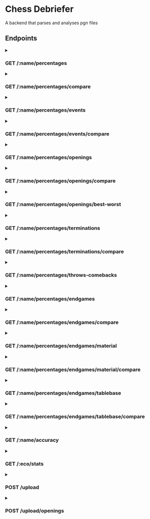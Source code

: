 # Chess Debriefer

A backend that parses and analyses pgn files

## Endpoints
<details>
  <summary> 
  <h3> GET /:name/percentages </h3>
  
  </summary>
  
  #### URI parameters
  * **opponent** : (optional) find only the matches played against this opponent
  * **from** : (optional) find only the matches played after this date
  * **to** : (optional) find only the matches played before this date
  * **minelo** : (optional) find only the matches played where your elo was greater than this
  * **maxelo** : (optional) find only the matches played where your elo was lower than this
  
  #### Response
  Headers
  ```
  Content-Type: application/json
  ```
  
<details>
  <summary>Body</summary>
  
  ```json
	{
		"general percentages": {
			"your wins": 117,
			"your losses": 93,
			"your draws": 9,
			"your win percentage": 53.42,
			"your loss percentage": 42.47,
			"your draw percentage": 4.11
		},
		"side percentages": {
			"white": {
				"your wins": 20,
				"your losses": 22,
				"your draws": 4,
				"your win percentage": 43.48,
				"your loss percentage": 47.83,
				"your draw percentage": 8.7
			},
			"black": {
				"your wins": 97,
				"your losses": 71,
				"your draws": 5,
				"your win percentage": 56.07,
				"your loss percentage": 41.04,
				"your draw percentage": 2.89
			}
		}
	}
  ```
</details>
	
</details>

<details>
  <summary> 
  <h3> GET /:name/percentages/compare </h3>
  
  </summary>
  
  #### URI parameters
  * **elo** : (optional) elo used to find other players' stats, otherwise your elo is used
  * **range** : (optional) players used to generate the stats are within this range (elo - range ~ elo + range)
  
  #### Response
  Headers
  ```
  Content-Type: application/json
  ```
  
<details>
  <summary>Body</summary>
  
  ```json
	{
		"general percentages": {
			"your wins": 117,
			"your losses": 93,
			"your draws": 9,
			"your win percentage": 53.42,
			"your loss percentage": 42.47,
			"your draw percentage": 4.11,
			"other players wins": 35435,
			"other players losses": 42096,
			"other players draws": 2448,
			"other players win percentage": 44.31,
			"other players loss percentage": 52.63,
			"other players draw percentage": 3.06
		},
		"side percentages": {
			"white": {
				"your wins": 20,
				"your losses": 22,
				"your draws": 4,
				"your win percentage": 43.48,
				"your loss percentage": 47.83,
				"your draw percentage": 8.7,
				"other players wins": 19063,
				"other players losses": 19879,
				"other players draws": 1242,
				"other players win percentage": 47.44,
				"other players loss percentage": 49.47,
				"other players draw percentage": 3.09
			},
			"black": {
				"your wins": 97,
				"your losses": 71,
				"your draws": 5,
				"your win percentage": 56.07,
				"your loss percentage": 41.04,
				"your draw percentage": 2.89,
				"other players wins": 16372,
				"other players losses": 22217,
				"other players draws": 1206,
				"other players win percentage": 41.14,
				"other players loss percentage": 55.83,
				"other players draw percentage": 3.03
			}
		}
	}
  ```
</details>
	
</details>

<details>
  <summary> 
  <h3> GET /:name/percentages/events </h3>
  
  </summary>
  
  #### URI parameters
  * **opponent** : (optional) find only the matches played against this opponent
  * **from** : (optional) find only the matches played after this date
  * **to** : (optional) find only the matches played before this date
  * **minelo** : (optional) find only the matches played where your elo was greater than this
  * **maxelo** : (optional) find only the matches played where your elo was lower than this
  
  #### Response
  Headers
  ```
  Content-Type: application/json
  ```
  
<details>
  <summary>Body</summary>
  
  ```json
	{
		"Rated Classical game": {
			"your wins": 116,
			"your losses": 92,
			"your draws": 9,
			"your win percentage": 53.46,
			"your loss percentage": 42.4,
			"your draw percentage": 4.15
		},
		"Rated Blitz game": {
			"your wins": 1,
			"your losses": 1,
			"your draws": 0,
			"your win percentage": 50.0,
			"your loss percentage": 50.0,
			"your draw percentage": 0.0
		}
	}
  ```
</details>
	
</details>

<details>
  <summary> 
  <h3> GET /:name/percentages/events/compare </h3>
  
  </summary>
  
  #### URI parameters
  * **elo** : (optional) elo used to find other players' stats, otherwise your elo is used
  * **range** : (optional) players used to generate the stats are within this range (elo - range ~ elo + range)
  * **event** : (optional) which events to find stats on, otherwise all of your events are used
  
  #### Response
  Headers
  ```
  Content-Type: application/json
  ```
  
<details>
  <summary>Body</summary>
  
  ```json
	{
		"Rated Classical game": {
			"your wins": 116,
			"your losses": 92,
			"your draws": 9,
			"your win percentage": 53.46,
			"your loss percentage": 42.4,
			"your draw percentage": 4.15,
			"other players wins": 14870,
			"other players losses": 16505,
			"other players draws": 1110,
			"other players win percentage": 45.77,
			"other players loss percentage": 50.81,
			"other players draw percentage": 3.42
		},
		"Rated Blitz game": {
			"your wins": 1,
			"your losses": 1,
			"your draws": 0,
			"your win percentage": 50.0,
			"your loss percentage": 50.0,
			"your draw percentage": 0.0,
			"other players wins": 13940,
			"other players losses": 16231,
			"other players draws": 946,
			"other players win percentage": 44.8,
			"other players loss percentage": 52.16,
			"other players draw percentage": 3.04
		}
	}
  ```
</details>
	
</details>

<details>
  <summary> 
  <h3> GET /:name/percentages/openings </h3>
  
  </summary>
  
  #### URI parameters
  * **opponent** : (optional) find only the matches played against this opponent
  * **from** : (optional) find only the matches played after this date
  * **to** : (optional) find only the matches played before this date
  * **minelo** : (optional) find only the matches played where your elo was greater than this
  * **maxelo** : (optional) find only the matches played where your elo was lower than this
  * **eco** : (optional) get only and more specific stats on these ecos, separated by a comma or specify a range (from-to)
  
  #### Response
  Headers
  ```
  Content-Type: application/json
  ```
  
<details>
  <summary>Body</summary>
  
  ```json
	{
		"A04": {
			"your wins": 3,
			"your losses": 4,
			"your draws": 0,
			"your win percentage": 42.86,
			"your loss percentage": 57.14,
			"your draw percentage": 0.0
		},
		"A00": {
			"your wins": 31,
			"your losses": 26,
			"your draws": 4,
			"your win percentage": 50.82,
			"your loss percentage": 42.62,
			"your draw percentage": 6.56
		},
		"A13": {
			"your wins": 1,
			"your losses": 2,
			"your draws": 0,
			"your win percentage": 33.33,
			"your loss percentage": 66.67,
			"your draw percentage": 0.0
		},
		"C20": {
			"your wins": 1,
			"your losses": 0,
			"your draws": 0,
			"your win percentage": 100.0,
			"your loss percentage": 0.0,
			"your draw percentage": 0.0
		},
		"C00": {
			"your wins": 48,
			"your losses": 46,
			"your draws": 3,
			"your win percentage": 49.48,
			"your loss percentage": 47.42,
			"your draw percentage": 3.09
		},
		"A40": {
			"your wins": 33,
			"your losses": 14,
			"your draws": 2,
			"your win percentage": 67.35,
			"your loss percentage": 28.57,
			"your draw percentage": 4.08
		},
		"B00": {
			"your wins": 0,
			"your losses": 1,
			"your draws": 0,
			"your win percentage": 0.0,
			"your loss percentage": 100.0,
			"your draw percentage": 0.0
		}
	}
  ```
</details>
	
</details>

<details>
  <summary> 
  <h3> GET /:name/percentages/openings/compare </h3>
  
  </summary>
  
  #### URI parameters
  * **elo** : (optional) elo used to find other players' stats, otherwise your elo is used
  * **range** : (optional) players used to generate the stats are within this range (elo - range ~ elo + range)
  * **eco** : (optional) which ecos to find stats on, otherwise all of your ecos are used (list separated by a comma)
  
  #### Response
  Headers
  ```
  Content-Type: application/json
  ```
  
<details>
  <summary>Body</summary>
  
  ```json
	{
		"A00": {
			"your wins": 31,
			"your losses": 26,
			"your draws": 4,
			"your win percentage": 50.82,
			"your loss percentage": 42.62,
			"your draw percentage": 6.56,
			"other players wins": 3017,
			"other players losses": 3426,
			"other players draws": 200,
			"other players win percentage": 45.42,
			"other players loss percentage": 51.57,
			"other players draw percentage": 3.01
		},
		"A13": {
			"your wins": 1,
			"your losses": 2,
			"your draws": 0,
			"your win percentage": 33.33,
			"your loss percentage": 66.67,
			"your draw percentage": 0.0,
			"other players wins": 105,
			"other players losses": 143,
			"other players draws": 12,
			"other players win percentage": 40.38,
			"other players loss percentage": 55.0,
			"other players draw percentage": 4.62
		},
		"A04": {
			"your wins": 3,
			"your losses": 4,
			"your draws": 0,
			"your win percentage": 42.86,
			"your loss percentage": 57.14,
			"your draw percentage": 0.0,
			"other players wins": 392,
			"other players losses": 548,
			"other players draws": 25,
			"other players win percentage": 40.62,
			"other players loss percentage": 56.79,
			"other players draw percentage": 2.59
		},
		"C20": {
			"your wins": 1,
			"your losses": 0,
			"your draws": 0,
			"your win percentage": 100.0,
			"your loss percentage": 0.0,
			"your draw percentage": 0.0,
			"other players wins": 2015,
			"other players losses": 2067,
			"other players draws": 116,
			"other players win percentage": 48.0,
			"other players loss percentage": 49.24,
			"other players draw percentage": 2.76
		},
		"B00": {
			"your wins": 0,
			"your losses": 1,
			"your draws": 0,
			"your win percentage": 0.0,
			"your loss percentage": 100.0,
			"your draw percentage": 0.0,
			"other players wins": 2563,
			"other players losses": 3059,
			"other players draws": 171,
			"other players win percentage": 44.24,
			"other players loss percentage": 52.81,
			"other players draw percentage": 2.95
		},
		"C00": {
			"your wins": 48,
			"your losses": 46,
			"your draws": 3,
			"your win percentage": 49.48,
			"your loss percentage": 47.42,
			"your draw percentage": 3.09,
			"other players wins": 1876,
			"other players losses": 2083,
			"other players draws": 113,
			"other players win percentage": 46.07,
			"other players loss percentage": 51.15,
			"other players draw percentage": 2.78
		},
		"A40": {
			"your wins": 33,
			"your losses": 14,
			"your draws": 2,
			"your win percentage": 67.35,
			"your loss percentage": 28.57,
			"your draw percentage": 4.08,
			"other players wins": 2415,
			"other players losses": 2870,
			"other players draws": 153,
			"other players win percentage": 44.41,
			"other players loss percentage": 52.78,
			"other players draw percentage": 2.81
		}
	}
  ```
</details>
	
</details>

<details>
  <summary> 
  <h3> GET /:name/percentages/openings/best-worst </h3>
  
  </summary>
  
  #### URI parameters
  * **opponent** : (optional) find only the matches played against this opponent (only filters your best worst openings)
  * **from** : (optional) find only the matches played after this date (only filters your best worst openings)
  * **to** : (optional) find only the matches played before this date (only filters your best worst openings)
  * **minelo** : (optional) find only the matches played where your elo was greater than this (only filters your best worst openings)
  * **maxelo** : (optional) find only the matches played where your elo was lower than this (only filters your best worst openings)
  * **elo** : (optional) elo used to find other players' stats, otherwise your elo is used
  * **range** : (optional) players used to generate the stats are within this range (elo - range ~ elo + range)
  * **limit** : (optional) openings list limit (default is 3)
  * **min_played** : (optional) only considers openings that have at least this many matches played
  
  #### Response
  Headers
  ```
  Content-Type: application/json
  ```
  
<details>
  <summary>Body</summary>
  
  ```json
	{
		"your best": [
			"B01",
			"C02",
			"C23"
		],
		"your worst": [
			"C24",
			"C00",
			"B20"
		],
		"other players best": [
			"C28",
			"C48",
			"D01"
		],
		"other players worst": [
			"C80",
			"B31",
			"C11"
		]
	}
  ```
</details>
	
</details>

<details>
  <summary> 
  <h3> GET /:name/percentages/terminations </h3>
  
  </summary>
  
  #### URI parameters
  * **opponent** : (optional) find only the matches played against this opponent
  * **from** : (optional) find only the matches played after this date
  * **to** : (optional) find only the matches played before this date
  * **minelo** : (optional) find only the matches played where your elo was greater than this
  * **maxelo** : (optional) find only the matches played where your elo was lower than this
  
  #### Response
  Headers
  ```
  Content-Type: application/json
  ```
  
<details>
  <summary>Body</summary>
  
  ```json
	{
		"Normal": {
			"your wins": 101,
			"your losses": 87,
			"your draws": 9,
			"your win percentage": 51.27,
			"your loss percentage": 44.16,
			"your draw percentage": 4.57
		},
		"Time forfeit": {
			"your wins": 16,
			"your losses": 6,
			"your draws": 0,
			"your win percentage": 72.73,
			"your loss percentage": 27.27,
			"your draw percentage": 0.0
		}
	}
  ```
</details>
	
</details>

<details>
  <summary> 
  <h3> GET /:name/percentages/terminations/compare </h3>
  
  </summary>
  
  #### URI parameters
  * **elo** : (optional) elo used to find other players' stats, otherwise your elo is used
  * **range** : (optional) players used to generate the stats are within this range (elo - range ~ elo + range)
  * **termination** : (optional) which terminations to find stats on, otherwise all of your terminations are used
  
  #### Response
  Headers
  ```
  Content-Type: application/json
  ```
  
<details>
  <summary>Body</summary>
  
  ```json
	{
		"Normal": {
			"your wins": 101,
			"your losses": 87,
			"your draws": 9,
			"your win percentage": 51.27,
			"your loss percentage": 44.16,
			"your draw percentage": 4.57,
			"other players wins": 24634,
			"other players losses": 29923,
			"other players draws": 2187,
			"other players win percentage": 43.41,
			"other players loss percentage": 52.73,
			"other players draw percentage": 3.85
		},
		"Time forfeit": {
			"your wins": 16,
			"your losses": 6,
			"your draws": 0,
			"your win percentage": 72.73,
			"your loss percentage": 27.27,
			"your draw percentage": 0.0,
			"other players wins": 10801,
			"other players losses": 12173,
			"other players draws": 261,
			"other players win percentage": 46.49,
			"other players loss percentage": 52.39,
			"other players draw percentage": 1.12
		}
	}
  ```
</details>
	
</details>

<details>
  <summary> 
  <h3> GET /:name/percentages/throws-comebacks </h3>
  
  </summary>
  
  #### URI parameters
  * **opponent** : (optional) find only the matches played against this opponent
  * **from** : (optional) find only the matches played after this date
  * **to** : (optional) find only the matches played before this date
  * **minelo** : (optional) find only the matches played where your elo was greater than this
  * **maxelo** : (optional) find only the matches played where your elo was lower than this
  
  #### Response
  Headers
  ```
  Content-Type: application/json
  ```
  
<details>
  <summary>Body</summary>
  
  ```json
	{
		"throws": 34,
		"losses": 86,
		"percentage_throws": 39.53,
		"comebacks": 10,
		"wins": 105,
		"percentage_comebacks": 9.52
	}
  ```
</details>
	
</details>

<details>
  <summary> 
  <h3> GET /:name/percentages/endgames </h3>
  
  </summary>
  
  #### URI parameters
  * **pieces** : (optional) how many pieces must be left on the board (at least) to be considered an endgame
  * **opponent** : (optional) find only the matches played against this opponent
  * **from** : (optional) find only the matches played after this date
  * **to** : (optional) find only the matches played before this date
  * **minelo** : (optional) find only the matches played where your elo was greater than this
  * **maxelo** : (optional) find only the matches played where your elo was lower than this
  
  #### Response
  Headers
  ```
  Content-Type: application/json
  ```
  
<details>
  <summary>Body</summary>
  
  ```json
	{
		"general percentages": {
			"games": 219,
			"endgames": 54,
			"percentage of games that finish in the endgame": 24.66,
			"wins": 23,
			"losses": 25,
			"draws": 6,
			"win percentage": 42.59,
			"loss percentage": 46.3,
			"draw percentage": 11.11
		},
		"side percentages": {
			"white": {
				"wins": 3,
				"losses": 5,
				"draws": 2,
				"win percentage": 30.0,
				"loss percentage": 50.0,
				"draw percentage": 20.0
			},
			"black": {
				"wins": 20,
				"losses": 20,
				"draws": 4,
				"win percentage": 45.45,
				"loss percentage": 45.45,
				"draw percentage": 9.09
			}
		}
	}
  ```
</details>
	
</details>

<details>
  <summary> 
  <h3> GET /:name/percentages/endgames/compare </h3>
  
  </summary>
  
  #### URI parameters
  * **elo** : (optional) elo used to find other players' stats, otherwise your elo is used
  * **range** : (optional) players used to generate the stats are within this range (elo - range ~ elo + range)
  
  #### Response
  Headers
  ```
  Content-Type: application/json
  ```
  
<details>
  <summary>Body</summary>
  
  ```json
	{
		"general percentages": {
			"games": 184,
			"endgames": 17,
			"percentage of games that finish in the endgame": 9.24,
			"wins": 4,
			"losses": 8,
			"draws": 5,
			"win percentage": 23.53,
			"loss percentage": 47.06,
			"draw percentage": 29.41,
			"other players games": 4077,
			"other players wins": 3083,
			"other players losses": 3082,
			"other players draws": 1978,
			"other players win percentage": 37.86,
			"other players loss percentage": 37.85,
			"other players draw percentage": 24.29
		},
		"side percentages": {
			"white": {
				"wins": 1,
				"losses": 1,
				"draws": 2,
				"win percentage": 25.0,
				"loss percentage": 25.0,
				"draw percentage": 50.0,
				"other players wins": 1532,
				"other players losses": 1554,
				"other players draws": 990,
				"other players win percentage": 37.59,
				"other players loss percentage": 38.13,
				"other players draw percentage": 24.29
			},
			"black": {
				"wins": 3,
				"losses": 7,
				"draws": 3,
				"win percentage": 23.08,
				"loss percentage": 53.85,
				"draw percentage": 23.08,
				"other players wins": 1551,
				"other players losses": 1528,
				"other players draws": 988,
				"other players win percentage": 38.14,
				"other players loss percentage": 37.57,
				"other players draw percentage": 24.29
			}
		}
	}
  ```
</details>
	
</details>

<details>
  <summary> 
  <h3> GET /:name/percentages/endgames/material </h3>
  
  </summary>
  
  #### URI parameters
  * **pieces** : (optional) how many pieces must be left on the board (at least) to be considered an endgame
  * **opponent** : (optional) find only the matches played against this opponent
  * **from** : (optional) find only the matches played after this date
  * **to** : (optional) find only the matches played before this date
  * **minelo** : (optional) find only the matches played where your elo was greater than this
  * **maxelo** : (optional) find only the matches played where your elo was lower than this
  
  #### Response
  Headers
  ```
  Content-Type: application/json
  ```
  
<details>
  <summary>Body</summary>
  
  ```json
	{
		"wins": 23,
		"matches you should have won (material advantage)": 16,
		"losses": 25,
		"matches you should have lost (material disadvantage)": 24,
		"draws": 6,
		"draws with material advantage": 2,
		"draws with material disadvantage": 4
	}
  ```
</details>
	
</details>

<details>
  <summary> 
  <h3> GET /:name/percentages/endgames/material/compare </h3>
  
  </summary>
  
  #### URI parameters
  * **elo** : (optional) elo used to find other players' stats, otherwise your elo is used
  * **range** : (optional) players used to generate the stats are within this range (elo - range ~ elo + range)
  
  #### Response
  Headers
  ```
  Content-Type: application/json
  ```
  
<details>
  <summary>Body</summary>
  
  ```json
	{
		"wins": 4,
		"matches you should have won (material advantage)": 4,
		"losses": 8,
		"matches you should have lost (material disadvantage)": 7,
		"draws": 5,
		"draws with material advantage": 3,
		"draws with material disadvantage": 2,
		"other players wins": 3083,
		"matches other players should have won (material advantage)": 2717,
		"other players losses": 3082,
		"matches other players should have lost (material disadvantage)": 2717,
		"other players draws": 1978,
		"other players draws with material advantage": 989,
		"other players draws with material disadvantage": 989
	}
  ```
</details>
	
</details>

<details>
  <summary> 
  <h3> GET /:name/percentages/endgames/tablebase </h3>
  
  </summary>
  
  #### URI parameters
  * **pieces** : (optional) how many pieces must be left on the board (at least) to be considered an endgame (maximum is 5 for tablebase)
  * **opponent** : (optional) find only the matches played against this opponent
  * **from** : (optional) find only the matches played after this date
  * **to** : (optional) find only the matches played before this date
  * **minelo** : (optional) find only the matches played where your elo was greater than this
  * **maxelo** : (optional) find only the matches played where your elo was lower than this
  
  #### Response
  Headers
  ```
  Content-Type: application/json
  ```
  
<details>
  <summary>Body</summary>
  
  ```json
	{
		"wins": 4,
		"matches you should have won": 4,
		"losses": 10,
		"matches you should have lost": 9,
		"draws": 5,
		"matches you should have drawn": 4
	}
  ```
</details>
	
</details>

<details>
  <summary> 
  <h3> GET /:name/percentages/endgames/tablebase/compare </h3>
  
  </summary>
  
  #### URI parameters
  * **elo** : (optional) elo used to find other players' stats, otherwise your elo is used
  * **range** : (optional) players used to generate the stats are within this range (elo - range ~ elo + range)
  
  #### Response
  Headers
  ```
  Content-Type: application/json
  ```
  
<details>
  <summary>Body</summary>
  
  ```json
	{
		"wins": 4,
		"matches you should have won": 4,
		"losses": 8,
		"matches you should have lost": 7,
		"draws": 5,
		"matches you should have drawn": 4,
		"other players wins": 3083,
		"matches other players should have won": 2740,
		"other players losses": 3082,
		"matches other players should have lost": 2740,
		"other players draws": 1978,
		"matches other players should have drawn": 1125
	}
  ```
</details>
	
</details>

<details>
  <summary>
  <h3> GET /:name/accuracy </h3>
  </summary>
  
  #### URI parameters
  * None
  
  #### Response
  Headers
  ```
  Content-Type: application/json
  ```
  
<details>
  <summary>Body</summary>
  
  ```json
	{
		"general accuracy": 28.98,
		"accuracy after opening": 30.21
	}
  ```
</details>

</details>

<details>
  <summary>
  <h3> GET /:eco/stats </h3>
  </summary>
  
  #### URI parameters
  * **tournament** : (optional) get opening statistics only based on tournament games
  * **min_elo** : (optional) get opening statistics only based on games that have at least this elo
  * **elo** : (optional) elo used to find the matches, can be used only if min_elo isn't specified
  * **range** : (optional) matches used to generate the stats when using elo param are within this range (elo - range ~ elo + range)
  
  #### Response
  Headers
  ```
  Content-Type: application/json
  ```
  
<details>
  <summary>Body</summary>
  
  ```json
	{
		"E30": {
			"white_wins": 3,
			"black_wins": 24,
			"draws": 1,
			"percentage_white_wins": 10.71,
			"percentage_black_wins": 85.71,
			"percentage_draws_wins": 3.57
		},
		"variations": {
			"Nimzo-Indian Leningrad Variation ": {
				"white_wins": 3,
				"black_wins": 24,
				"draws": 1,
				"white_win_percentage": 10.71,
				"black_win_percentage": 85.71,
				"draw_percentage": 3.57,
				"engine_evaluation": -0.15
			},
			"Nimzo-Indian Leningrad, ...b5 gambit": {
				"white_wins": 0,
				"black_wins": 0,
				"draws": 0,
				"white_win_percentage": 0.0,
				"black_win_percentage": 0.0,
				"draw_percentage": 0.0,
				"engine_evaluation": 0.14
			}
		}
	}
  ```
</details>

</details>

<details>
  <summary>
  <h3> POST /upload </h3>
  </summary>
  
  #### URI parameters
  * None
  
  #### Request
  Headers
  ```
  Content-Type: multipart/form-data
  ```
  
<details>
  <summary>Body</summary>
  
  KEY: file
  VALUE: the pgn file
</details>
  
  #### Response
  Headers
  ```
  Content-Type: text/html
  ```
  
<details>
  <summary>Body</summary>
  
  None
</details>

</details>

<details>
  <summary>
  <h3> POST /upload/openings </h3>
  </summary>
  
  #### URI parameters
  * None
  
  #### Request
  Headers
  ```
  Content-Type: multipart/form-data
  ```
  
<details>
  <summary>Body</summary>
  
  KEY: file
  VALUE: the pgn file
</details>
  
  #### Response
  Headers
  ```
  Content-Type: text/html
  ```
  
<details>
  <summary>Body</summary>
  
  None
</details>

</details>
